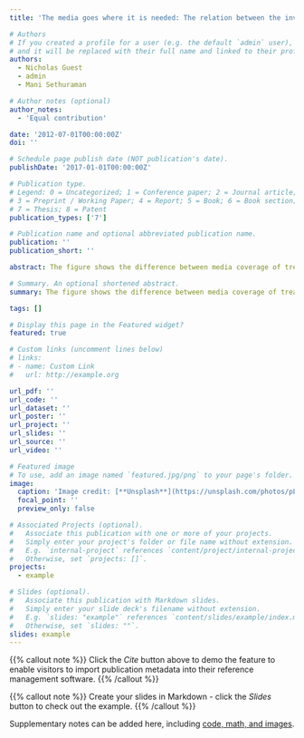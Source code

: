 ```yaml
---
title: 'The media goes where it is needed: The relation between the investor base and media coverage'

# Authors
# If you created a profile for a user (e.g. the default `admin` user), write the username (folder name) here
# and it will be replaced with their full name and linked to their profile.
authors:
  - Nicholas Guest
  - admin
  - Mani Sethuraman

# Author notes (optional)
author_notes:
  - 'Equal contribution'

date: '2012-07-01T00:00:00Z'
doi: ''

# Schedule page publish date (NOT publication's date).
publishDate: '2017-01-01T00:00:00Z'

# Publication type.
# Legend: 0 = Uncategorized; 1 = Conference paper; 2 = Journal article;
# 3 = Preprint / Working Paper; 4 = Report; 5 = Book; 6 = Book section;
# 7 = Thesis; 8 = Patent
publication_types: ['7']

# Publication name and optional abbreviated publication name.
publication: ''
publication_short: '' 

abstract: The figure shows the difference between media coverage of treatment and control firms before and after the Tax Cuts and Jobs Act, 2017 (TCJA). Treated firms are the firms affeced by the amendment in section 163(j) of the Internal Revenue Code. TCJA 2017 amended the section to limit the interest deduction in the computation of taxable income to the sum of 30% of the taxable income and interest income. The figure suggests that there was an increase in media coverage for the firms which reduced their leverage due to TCJA. This is consistent with the main finding of the paper that financial media caters more to monitoring demand by equity investors than debt investors who are involved directly in monitoring the firms. 

# Summary. An optional shortened abstract.
summary: The figure shows the difference between media coverage of treatment and control firms before and after the Tax Cuts and Jobs Act, 2017 (TCJA). Treated firms are the firms affeced by the amendment in section 163(j) of the Internal Revenue Code. TCJA 2017 amended the section to limit the interest deduction in the computation of taxable income to the sum of 30% of the taxable income and interest income. The figure suggests that there was an increase in media coverage for the firms which reduced their leverage due to TCJA. This is consistent with the main finding of the paper that financial media caters more to monitoring demand by equity investors than debt investors who are involved directly in monitoring the firms. 

tags: []

# Display this page in the Featured widget?
featured: true

# Custom links (uncomment lines below)
# links:
# - name: Custom Link
#   url: http://example.org

url_pdf: ''
url_code: ''
url_dataset: ''
url_poster: ''
url_project: ''
url_slides: ''
url_source: ''
url_video: ''

# Featured image
# To use, add an image named `featured.jpg/png` to your page's folder.
image:
  caption: 'Image credit: [**Unsplash**](https://unsplash.com/photos/pLCdAaMFLTE)'
  focal_point: ''
  preview_only: false

# Associated Projects (optional).
#   Associate this publication with one or more of your projects.
#   Simply enter your project's folder or file name without extension.
#   E.g. `internal-project` references `content/project/internal-project/index.md`.
#   Otherwise, set `projects: []`.
projects:
  - example

# Slides (optional).
#   Associate this publication with Markdown slides.
#   Simply enter your slide deck's filename without extension.
#   E.g. `slides: "example"` references `content/slides/example/index.md`.
#   Otherwise, set `slides: ""`.
slides: example
---
```


{{% callout note %}}
Click the _Cite_ button above to demo the feature to enable visitors to import publication metadata into their reference management software.
{{% /callout %}}

{{% callout note %}}
Create your slides in Markdown - click the _Slides_ button to check out the example.
{{% /callout %}}

Supplementary notes can be added here, including [code, math, and images](https://wowchemy.com/docs/writing-markdown-latex/).
